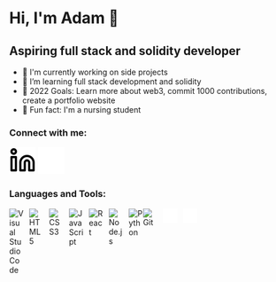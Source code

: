 # Hi, I'm Adam 👋 

## Aspiring full stack and solidity developer

- 🔨 I'm currently working on side projects
- 🌱 I’m learning full stack development and solidity 
- 🎯 2022 Goals: Learn more about web3, commit 1000 contributions, create a portfolio website 
- 🧠 Fun fact: I'm a nursing student

### Connect with me:

[![website](./img/linkedin-light.svg)](https://adam-benaceur-052201145#gh-light-mode-only)
[![website](./img/linkedin-dark.svg)](https://adam-benaceur-052201145#gh-dark-mode-only)
&nbsp;&nbsp;


### Languages and Tools:

[<img align="left" alt="Visual Studio Code" width="26px" src="https://cdn.jsdelivr.net/gh/devicons/devicon/icons/vscode/vscode-original.svg" style="padding-right:10px;" />](#)
[<img align="left" alt="HTML5" width="26px" src="https://cdn.jsdelivr.net/gh/devicons/devicon/icons/html5/html5-original.svg" style="padding-right:10px;" />](#)
[<img align="left" alt="CSS3" width="26px" src="https://cdn.jsdelivr.net/gh/devicons/devicon/icons/css3/css3-original.svg" style="padding-right:10px;" />](#)

[<img align="left" alt="JavaScript" width="26px" src="https://cdn.jsdelivr.net/gh/devicons/devicon/icons/javascript/javascript-original.svg" style="padding-right:10px;" />
<img align="left" alt="React" width="26px" src="https://cdn.jsdelivr.net/gh/devicons/devicon/icons/react/react-original.svg" style="padding-right:10px;" />](#)

[<img align="left" alt="Node.js" width="26px" src="https://cdn.jsdelivr.net/gh/devicons/devicon/icons/nodejs/nodejs-original.svg" style="padding-right:10px;" />](#)

[<img align= 'left' alt='Python' width = '26px' src='https://cdn.jsdelivr.net/gh/devicons/devicon/icons/python/python-original.svg'/>](#)

[<img align="left" alt="Git" width="26px" src="https://cdn.jsdelivr.net/gh/devicons/devicon/icons/git/git-original.svg" style="padding-right:10px;" />](#)

[<img align="left" alt="GitHub" width="26px" src="./img/github-dark.svg"  src-dark="./img/github-light.svg" style="padding-right:10px;" />](#)

[<img align="left" alt="Terminal" width="26px" src-dark="./img/terminal-light.svg" src ="./img/terminal-dark.svg" />](#)



